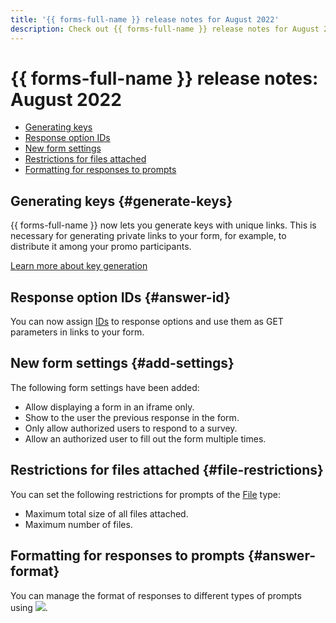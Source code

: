 ```yaml
---
title: '{{ forms-full-name }} release notes for August 2022'
description: Check out {{ forms-full-name }} release notes for August 2022.
---
```


# {{ forms-full-name }} release notes: August 2022

* [Generating keys](#generate-keys)
* [Response option IDs](#answer-id)
* [New form settings](#add-settings)
* [Restrictions for files attached](#file-restrictions)
* [Formatting for responses to prompts](#answer-format)

## Generating keys {#generate-keys}

{{ forms-full-name }} now lets you generate keys with unique links. This is necessary for generating private links to your form, for example, to distribute it among your promo participants.

[Learn more about key generation](../publish.md#personal-link)

## Response option IDs {#answer-id}

You can now assign [IDs](../question-id.md#sec_answer) to response options and use them as GET parameters in links to your form.

## New form settings {#add-settings}

The following form settings have been added:
* Allow displaying a form in an iframe only.
* Show to the user the previous response in the form.
* Only allow authorized users to respond to a survey.
* Allow an authorized user to fill out the form multiple times.

## Restrictions for files attached {#file-restrictions}

You can set the following restrictions for prompts of the [File](../blocks-ref/file.md) type:
* Maximum total size of all files attached.
* Maximum number of files.

## Formatting for responses to prompts {#answer-format}

You can manage the format of responses to different types of prompts using ![](../../_assets/forms/settings.png).
